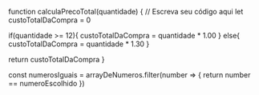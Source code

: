 function calculaPrecoTotal(quantidade) {
  // Escreva seu código aqui
  let custoTotalDaCompra = 0
  
  if(quantidade >= 12){
    custoTotalDaCompra = quantidade * 1.00
  } else{
    custoTotalDaCompra = quantidade * 1.30
  }
  
  return custoTotalDaCompra
}


const numerosIguais = arrayDeNumeros.filter(number => {
        return number == numeroEscolhido
    })
